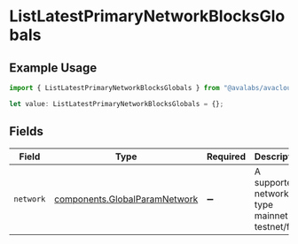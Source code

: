 # ListLatestPrimaryNetworkBlocksGlobals

## Example Usage

```typescript
import { ListLatestPrimaryNetworkBlocksGlobals } from "@avalabs/avacloud-sdk/models/operations";

let value: ListLatestPrimaryNetworkBlocksGlobals = {};
```

## Fields

| Field                                                                          | Type                                                                           | Required                                                                       | Description                                                                    | Example                                                                        |
| ------------------------------------------------------------------------------ | ------------------------------------------------------------------------------ | ------------------------------------------------------------------------------ | ------------------------------------------------------------------------------ | ------------------------------------------------------------------------------ |
| `network`                                                                      | [components.GlobalParamNetwork](../../models/components/globalparamnetwork.md) | :heavy_minus_sign:                                                             | A supported network type mainnet or testnet/fuji.                              | mainnet                                                                        |